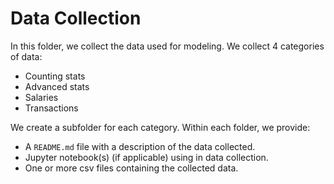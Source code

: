 # Data Collection

In this folder, we collect the data used for modeling. We collect 4 categories
of data:

- Counting stats
- Advanced stats
- Salaries
- Transactions

We create a subfolder for each category. Within each folder, we provide:

- A `README.md` file with a description of the data collected.
- Jupyter notebook(s) (if applicable) using in data collection.
- One or more csv files containing the collected data.
